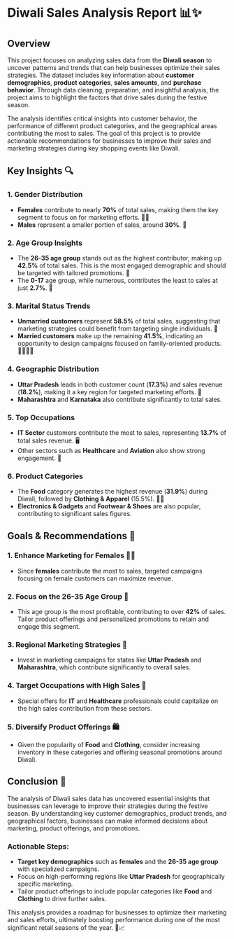 # Diwali Sales Analysis Report 📊✨

## Overview

This project focuses on analyzing sales data from the **Diwali season** to uncover patterns and trends that can help businesses optimize their sales strategies. The dataset includes key information about **customer demographics**, **product categories**, **sales amounts**, and **purchase behavior**. Through data cleaning, preparation, and insightful analysis, the project aims to highlight the factors that drive sales during the festive season.

The analysis identifies critical insights into customer behavior, the performance of different product categories, and the geographical areas contributing the most to sales. The goal of this project is to provide actionable recommendations for businesses to improve their sales and marketing strategies during key shopping events like Diwali.

## Key Insights 🔍

### 1. **Gender Distribution**
- **Females** contribute to nearly **70%** of total sales, making them the key segment to focus on for marketing efforts. 👩‍🦰
- **Males** represent a smaller portion of sales, around **30%**. 💼

### 2. **Age Group Insights**
- The **26-35 age group** stands out as the highest contributor, making up **42.5%** of total sales. This is the most engaged demographic and should be targeted with tailored promotions. 🎯
- The **0-17** age group, while numerous, contributes the least to sales at just **2.7%**. 👶

### 3. **Marital Status Trends**
- **Unmarried customers** represent **58.5%** of total sales, suggesting that marketing strategies could benefit from targeting single individuals. 💍
- **Married customers** make up the remaining **41.5%**, indicating an opportunity to design campaigns focused on family-oriented products. 👨‍👩‍👧‍👦

### 4. **Geographic Distribution**
- **Uttar Pradesh** leads in both customer count (**17.3%**) and sales revenue (**18.2%**), making it a key region for targeted marketing efforts. 📍
- **Maharashtra** and **Karnataka** also contribute significantly to total sales.

### 5. **Top Occupations**
- **IT Sector** customers contribute the most to sales, representing **13.7%** of total sales revenue. 🖥️
- Other sectors such as **Healthcare** and **Aviation** also show strong engagement. 💼

### 6. **Product Categories**
- The **Food** category generates the highest revenue (**31.9%**) during Diwali, followed by **Clothing & Apparel** (15.5%). 🍫👗
- **Electronics & Gadgets** and **Footwear & Shoes** are also popular, contributing to significant sales figures.

## Goals & Recommendations 🚀

### 1. **Enhance Marketing for Females** 👩‍🦰
   - Since **females** contribute the most to sales, targeted campaigns focusing on female customers can maximize revenue.

### 2. **Focus on the 26-35 Age Group** 🎯
   - This age group is the most profitable, contributing to over **42%** of sales. Tailor product offerings and personalized promotions to retain and engage this segment.

### 3. **Regional Marketing Strategies** 📍
   - Invest in marketing campaigns for states like **Uttar Pradesh** and **Maharashtra**, which contribute significantly to overall sales.

### 4. **Target Occupations with High Sales** 💼
   - Special offers for **IT** and **Healthcare** professionals could capitalize on the high sales contribution from these sectors.

### 5. **Diversify Product Offerings** 🛍️
   - Given the popularity of **Food** and **Clothing**, consider increasing inventory in these categories and offering seasonal promotions around Diwali.

## Conclusion 🌟

The analysis of Diwali sales data has uncovered essential insights that businesses can leverage to improve their strategies during the festive season. By understanding key customer demographics, product trends, and geographical factors, businesses can make informed decisions about marketing, product offerings, and promotions.

### Actionable Steps:
- **Target key demographics** such as **females** and the **26-35 age group** with specialized campaigns.
- Focus on high-performing regions like **Uttar Pradesh** for geographically specific marketing.
- Tailor product offerings to include popular categories like **Food** and **Clothing** to drive further sales.

This analysis provides a roadmap for businesses to optimize their marketing and sales efforts, ultimately boosting performance during one of the most significant retail seasons of the year. 🎉📈
